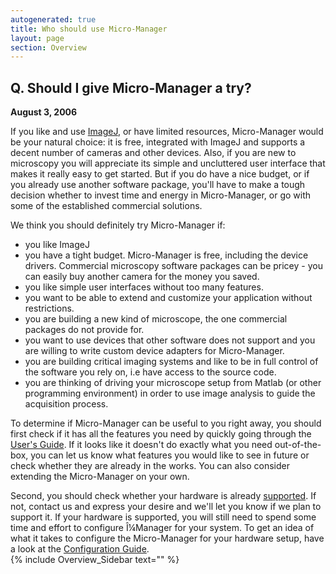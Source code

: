 ```yaml
---
autogenerated: true
title: Who should use Micro-Manager
layout: page
section: Overview
---
```


## Q. Should I give Micro-Manager a try?

<span>**August 3, 2006**</span>  

If you like and use [ImageJ](http://rsb.info.nih.gov/ij/), or have
limited resources, Micro-Manager would be your natural choice: it is
free, integrated with ImageJ and supports a decent number of cameras and
other devices. Also, if you are new to microscopy you will appreciate
its simple and uncluttered user interface that makes it really easy to
get started. But if you do have a nice budget, or if you already use
another software package, you'll have to make a tough decision whether
to invest time and energy in Micro-Manager, or go with some of the
established commercial solutions.  

We think you should definitely try Micro-Manager if:  

-   you like ImageJ
-   you have a tight budget. Micro-Manager is free, including the device
    drivers. Commercial microscopy software packages can be pricey - you
    can easily buy another camera for the money you saved.
-   you like simple user interfaces without too many features.
-   you want to be able to extend and customize your application without
    restrictions.
-   you are building a new kind of microscope, the one commercial
    packages do not provide for.
-   you want to use devices that other software does not support and you
    are willing to write custom device adapters for Micro-Manager.
-   you are building critical imaging systems and like to be in full
    control of the software you rely on, i.e have access to the source
    code.
-   you are thinking of driving your microscope setup from Matlab (or
    other programming environment) in order to use image analysis to
    guide the acquisition process.

To determine if Micro-Manager can be useful to you right away, you
should first check if it has all the features you need by quickly going
through the [User's
Guide](http://valelab.ucsf.edu/~MM/MMwiki/index.php/Micro-Manager_User%27s_Guide).
If it looks like it doesn't do exactly what you need out-of-the-box, you
can let us know what features you would like to see in future or check
whether they are already in the works. You can also consider extending
the Micro-Manager on your own.  

Second, you should check whether your hardware is already
[supported](Device_Support "wikilink"). If not, contact us and express
your desire and we'll let you know if we plan to support it. If your
hardware is supported, you will still need to spend some time and effort
to configure Î¼Manager for your system. To get an idea of what it takes
to configure the Micro-Manager for your hardware setup, have a look at
the [Configuration
Guide](http://valelab.ucsf.edu/~MM/MMwiki/index.php/Micro-Manager_Configuration_Guide).  
{% include Overview_Sidebar text="" %}
